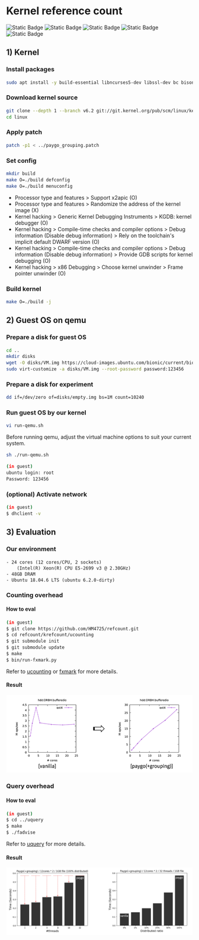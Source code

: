# Kernel reference count
![Static Badge](https://img.shields.io/badge/arch-x86__64-3673AC)
![Static Badge](https://img.shields.io/badge/ubuntu-18.04.6-DD4814)
![Static Badge](https://img.shields.io/badge/linux-6.2.0-F7D04C)
![Static Badge](https://img.shields.io/badge/gcc-11.4.0-F7D1B0)
![Static Badge](https://img.shields.io/badge/qemu__kvm-6.2.0-080808)

## 1) Kernel
### Install packages
```sh
sudo apt install -y build-essential libncurses5-dev libssl-dev bc bison flex libelf-dev qemu-kvm qemu virt-manager virt-viewer libvirt-bin libguestfs-tools
```
### Download kernel source
```sh
git clone --depth 1 --branch v6.2 git://git.kernel.org/pub/scm/linux/kernel/git/torvalds/linux.git
cd linux
```
### Apply patch
```sh
patch -p1 < ../paygo_grouping.patch
```
### Set config
```sh
mkdir build
make O=./build defconfig
make O=./build menuconfig
```
- Processor type and features > Support x2apic (O)
- Processor type and features > Randomize the address of the kernel image (X)
- Kernel hacking > Generic Kernel Debugging Instruments > KGDB: kernel debugger (O)
- Kernel hacking > Compile-time checks and compiler options > Debug information (Disable debug information) > Rely on the toolchain's implicit default DWARF version (O)
- Kernel hacking > Compile-time checks and compiler options > Debug information (Disable debug information) > Provide GDB scripts for kernel debugging (O)
- Kernel hacking > x86 Debugging > Choose kernel unwinder > Frame pointer unwinder (O)

### Build kernel
```sh
make O=./build -j
```

## 2) Guest OS on qemu
### Prepare a disk for guest OS
```sh
cd ..
mkdir disks
wget -O disks/VM.img https://cloud-images.ubuntu.com/bionic/current/bionic-server-cloudimg-amd64.img
sudo virt-customize -a disks/VM.img --root-password password:123456
```
### Prepare a disk for experiment
```sh
dd if=/dev/zero of=disks/empty.img bs=1M count=10240
```
### Run guest OS by our kernel
```sh
vi run-qemu.sh
```
Before running qemu, adjust the virtual machine options to suit your current system.
```sh
sh ./run-qemu.sh
```
```sh
(in guest)
ubuntu login: root
Password: 123456
```

### (optional) Activate network
```sh
(in guest)
$ dhclient -v
```

## 3) Evaluation
### Our environment
```
- 24 cores (12 cores/CPU, 2 sockets)
    (Intel(R) Xeon(R) CPU E5-2699 v3 @ 2.30GHz)
- 48GB DRAM
- Ubuntu 18.04.6 LTS (ubuntu 6.2.0-dirty)
```
### Counting overhead
#### How to eval
```sh
(in guest)
$ git clone https://github.com/HM4725/refcount.git
$ cd refcount/krefcount/ucounting
$ git submodule init
$ git submodule update
$ make
$ bin/run-fxmark.py
```
Refer to [ucounting](https://github.com/HM4725/fxmark/tree/0ace397a309243d3e648a4833118b278c08313d7) or [fxmark](https://github.com/sslab-gatech/fxmark) for more details.
#### Result
![ucounting-result](./img/ucounting.png)

### Query overhead
#### How to eval
```sh
(in guest)
$ cd ../uquery
$ make
$ ./fadvise
```
Refer to [uquery](./uquery/README.md) for more details.
#### Result
![uquery-result](./img/uquery.png)
